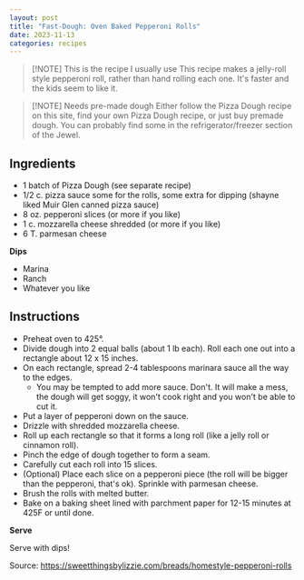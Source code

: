 ```yaml
---
layout: post
title: "Fast-Dough: Oven Baked Pepperoni Rolls"
date: 2023-11-13
categories: recipes
---
```


> [!NOTE] This is the recipe I usually use
> This recipe makes a jelly-roll style pepperoni roll, rather than hand rolling each one.  It's faster and the kids seem to like it.


> [!NOTE] Needs pre-made dough
> Either follow the Pizza Dough recipe on this site, find your own Pizza Dough recipe, or just buy premade dough.  You can probably find some in the refrigerator/freezer section of the Jewel.

Ingredients
--
* 1 batch of  Pizza Dough (see separate recipe)
* 1/2 c. pizza sauce some for the rolls, some extra for dipping (shayne liked Muir Glen canned pizza sauce)
* 8 oz. pepperoni slices (or more if you like)
* 1 c. mozzarella cheese shredded (or more if you like)
* 6 T. parmesan cheese

**Dips**
* Marina
* Ranch
* Whatever you like

Instructions
--

* Preheat oven to 425°.
* Divide dough into 2 equal balls (about 1 lb each). Roll each one out into a rectangle about 12 x 15 inches.
* On each rectangle, spread 2-4 tablespoons marinara sauce all the way to the edges.
	* You may be tempted to add more sauce.  Don't.  It will make a mess, the dough will get soggy, it won't cook right and you won't be able to cut it.
* Put a layer of pepperoni down on the sauce.
* Drizzle with shredded mozzarella cheese.
* Roll up each rectangle so that it forms a long roll (like a jelly roll or cinnamon roll).
* Pinch the edge of dough together to form a seam.
* Carefully cut each roll into 15 slices.
* (Optional) Place each slice on a pepperoni piece (the roll will be bigger than the pepperoni, that's ok). Sprinkle with parmesan cheese.
* Brush the rolls with melted butter.
* Bake on a baking sheet lined with parchment paper for 12-15 minutes at 425F or until done.

**Serve**

Serve with dips!

Source: https://sweetthingsbylizzie.com/breads/homestyle-pepperoni-rolls

